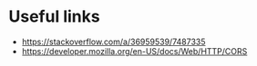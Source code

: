 # Useful links
- https://stackoverflow.com/a/36959539/7487335
- https://developer.mozilla.org/en-US/docs/Web/HTTP/CORS

